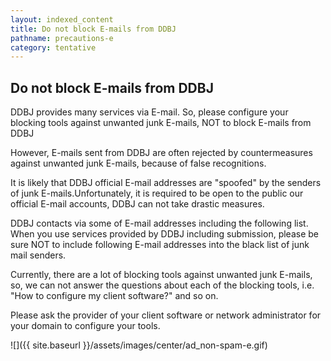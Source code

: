 ```yaml
---
layout: indexed_content
title: Do not block E-mails from DDBJ
pathname: precautions-e
category: tentative
---
```


## Do not block E-mails from DDBJ

DDBJ provides many services via E-mail. So, please configure your
blocking tools against unwanted junk E-mails, NOT to block E-mails from
DDBJ

However, E-mails sent from DDBJ are often rejected by countermeasures
against unwanted junk E-mails, because of false recognitions.

It is likely that DDBJ official E-mail addresses are "spoofed" by the
senders of junk E-mails.Unfortunately, it is required to be open to the
public our official E-mail accounts, DDBJ can not take drastic measures.

DDBJ contacts via some of E-mail addresses including the following list.
When you use services provided by DDBJ including submission, please be
sure NOT to include following E-mail addresses into the black list of
junk mail senders.

Currently, there are a lot of blocking tools against unwanted junk
E-mails, so, we can not answer the questions about each of the blocking
tools, i.e. "How to configure my client software?" and so on.

Please ask the provider of your client software or network administrator
for your domain to configure your tools.

![]({{ site.baseurl }}/assets/images/center/ad_non-spam-e.gif)
